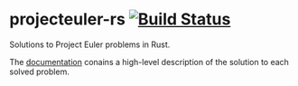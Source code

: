 # projecteuler-rs [![Build Status](https://travis-ci.org/feadoor/projecteuler-rs.svg?branch=master)](https://travis-ci.org/feadoor/projecteuler-rs)
Solutions to Project Euler problems in Rust.

The [documentation](https://feadoor.github.io/projecteuler-rs) conains a high-level description of the solution to each solved problem.
